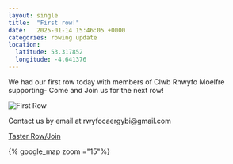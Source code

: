 ```yaml
---
layout: single
title:  "First row!"
date:   2025-01-14 15:46:05 +0000
categories: rowing update
location:
  latitude: 53.317852
  longitude: -4.641376
---
```

<p>We had our first row today with members of Clwb Rhwyfo Moelfre supporting- Come and Join us for the next row!</p>
<img src="/docs/assets/images/firstrow.gif" alt="First Row">
<p>Contact us by email at rwyfocaergybi@gmail.com</p>

<p><a href="https://docs.google.com/forms/d/e/1FAIpQLSf6uWSjHYmK6nv0aIPdKx-RXpDN-R-7Iy33QusrgKHnicPHrg/viewform?usp=header">Taster Row/Join</a></p>
{% google_map zoom ="15"%}